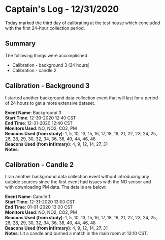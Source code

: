 # Captain's Log - 12/31/2020
Today marked the third day of calibrating at the test house which concluded with the first 24-hour collection period.

## Summary
The following things were accomplished
- Calibration - background 3 (24 hours)
- Calibration - candle 2

## Calibration - Background 3
I started another background data collection event that will last for a period of 24 hours to get a more extensive dataset. 

**Event Name**: Background 3 <br>
**Start Time**: 12-30-2020 12:40 CST <br>
**End Time**: 12-31-2020 12:40 CST <br>
**Monitors Used**: NO, NO2, CO2, PM <br>
**Beacons Used (from study)**: 1, 5, 10, 13, 15, 16, 17, 18, 19, 21, 22, 23, 24, 25, 26, 28, 29, 30, 32, 34, 36, 38, 40, 44, 46, 48 <br>
**Beacons Used (from infirmary)**: 4, 9, 12, 14, 27, 31 <br>
**Notes**:

## Calibration - Candle 2
I ran another background data collection event without introducing any outside sources since the first event had issues with the NO sensor and with downloading PM data. The details are below:

**Event Name**: Candle 1 <br>
**Start Time**: 12-31-2020 13:00 CST <br>
**End Time**: 01-01-2020 13:00 CST <br>
**Monitors Used**: NO, NO2, CO2, PM <br>
**Beacons Used (from study)**: 1, 5, 10, 13, 15, 16, 17, 18, 19, 21, 22, 23, 24, 25, 26, 28, 29, 30, 32, 34, 36, 38, 40, 44, 46, 48 <br>
**Beacons Used (from infirmary)**: 4, 9, 12, 14, 27, 31 <br>
**Notes**: Lit a candle and burned a match in the main room at 13:10 CST. 
